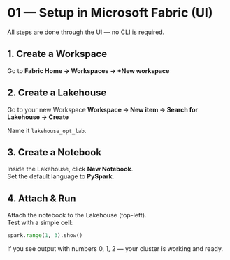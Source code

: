 # 01 — Setup in Microsoft Fabric (UI)

All steps are done through the UI — no CLI is required.

## 1. Create a Workspace
Go to **Fabric Home → Workspaces → +New workspace**  

## 2. Create a Lakehouse
Go to your new Workspace **Workspace → New item → Search for Lakehouse → Create**  

Name it `lakehouse_opt_lab`.

## 3. Create a Notebook
Inside the Lakehouse, click **New Notebook**.  
Set the default language to **PySpark**.

## 4. Attach & Run
Attach the notebook to the Lakehouse (top-left).  
Test with a simple cell:

```python
spark.range(1, 3).show()
```

If you see output with numbers 0, 1, 2 — your cluster is working and ready.
